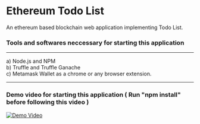 # Ethereum Todo List
An ethereum based blockchain web application implementing Todo List.

### Tools and softwares neccessary for starting this application
_____________________________________________________________
  a) Node.js and NPM<br/>
  b) Truffle and Truffle Ganache<br/>
  c) Metamask Wallet as a chrome or any browser extension.<br/>
_____________________________________________________________

### Demo video for starting this application ( Run "npm install" before following this video )
[![Demo Video](https://j.gifs.com/yozovP.gif)](https://www.youtube.com/watch?v=TIowp9w1xPA)
